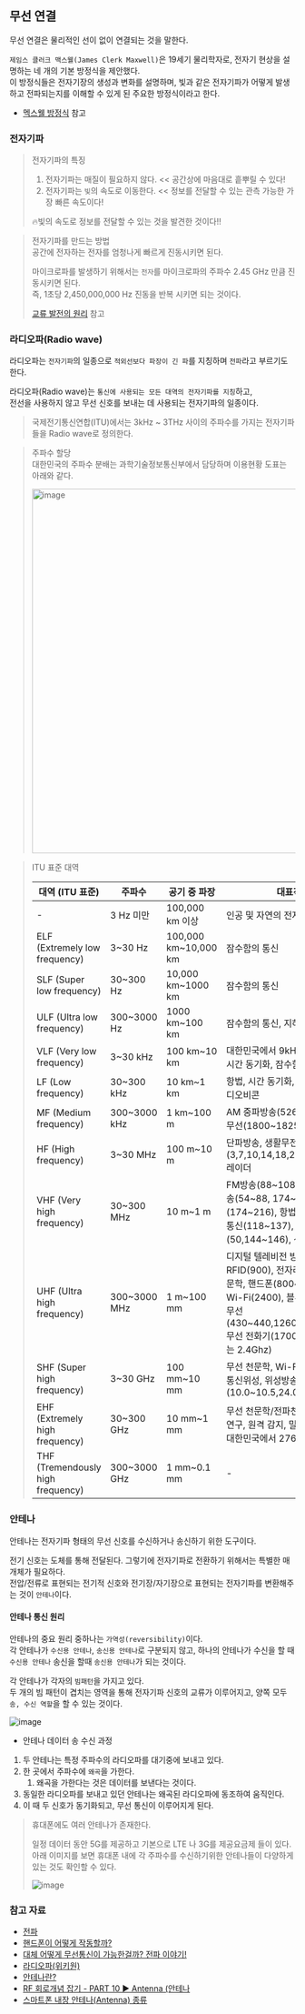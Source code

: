 ## 무선 연결
무선 연결은 물리적인 선이 없이 연결되는 것을 말한다.

`제임스 클러크 맥스웰(James Clerk Maxwell)`은 19세기 물리학자로, 전자기 현상을 설명하는 네 개의 기본 방정식을 제안했다.   
이 방정식들은 전자기장의 생성과 변화를 설명하며, 빛과 같은 전자기파가 어떻게 발생하고 전파되는지를 이해할 수 있게 된 주요한 방정식이라고 한다. 

- [멕스웰 방정식](https://namu.wiki/w/%EB%A7%A5%EC%8A%A4%EC%9B%B0%20%EB%B0%A9%EC%A0%95%EC%8B%9D) 참고

### 전자기파

> 전자기파의 특징   
> 
> 1. 전자기파는 매질이 필요하지 않다. << 공간상에 마음대로 흩뿌릴 수 있다!
> 2. 전자기파는 `빛`의 속도로 이동한다. << 정보를 전달할 수 있는 관측 가능한 가장 빠른 속도이다!
> 
> 🔥빛의 속도로 정보를 전달할 수 있는 것을 발견한 것이다!!

> 전자기파를 만드는 방법   
> 공간에 전자하는 전자를 엄청나게 빠르게 진동시키면 된다.
> 
> 마이크로파를 발생하기 위해서는 `전자`를 마이크로파의 주파수 2.45 GHz 만큼 진동시키면 된다.   
> 즉, 1초당 2,450,000,000 Hz 진동을 반복 시키면 되는 것이다.
> 
> [교류 발전의 원리](https://ko.wikipedia.org/wiki/%EA%B5%90%EB%A5%98_%EB%B0%9C%EC%A0%84%EA%B8%B0) 참고

### 라디오파(Radio wave)
라디오파는 `전자기파`의 일종으로 `적외선보다 파장이 긴 파`를 지칭하며 `전파`라고 부르기도 한다.

라디오파(Radio wave)는 `통신에 사용되는 모든 대역의 전자기파를 지칭`하고,   
전선을 사용하지 않고 무선 신호를 보내는 데 사용되는 전자기파의 일종이다. 

> 국제전기통신연합(ITU)에서는 3kHz ~ 3THz 사이의 주파수를 가지는 전자기파들을 Radio wave로 정의한다.

> 주파수 할당   
> 대한민국의 주파수 분배는 과학기술정보통신부에서 담당하며 이용현황 도표는 아래와 같다.
> 
> <img width="641" alt="image" src="https://github.com/user-attachments/assets/d7f47a05-ca40-4141-bb49-6c1ec6405d16">

> ITU 표준 대역
> 
>| 대역 (ITU 표준)                       | 주파수          | 공기 중 파장              | 대표적인 사용처                                                                                                                                                                        |
>|-----------------------------------|--------------|----------------------|---------------------------------------------------------------------------------------------------------------------------------------------------------------------------------|
>| -                                 | 3 Hz 미만      | 100,000 km 이상        | 인공 및 자연의 전자기파 잡음                                                                                                                                                                |
>| ELF (Extremely low frequency)     | 3~30 Hz      | 100,000 km~10,000 km | 잠수함의 통신                                                                                                                                                                         |
>| SLF (Super low frequency)         | 30~300 Hz    | 10,000 km~1000 km    | 잠수함의 통신                                                                                                                                                                         |
>| ULF (Ultra low frequency)         | 300~3000 Hz  | 1000 km~100 km       | 잠수함의 통신, 지하광산간 통신                                                                                                                                                               |
>| VLF (Very low frequency)          | 3~30 kHz     | 100 km~10 km         | 대한민국에서 9kHz 이하는 미분배, 항법, 시간 동기화, 잠수함의 통신                                                                                                                                        |
>| LF (Low frequency)                | 30~300 kHz   | 10 km~1 km           | 항법, 시간 동기화, AM 장파방송, RFID, 라디오비콘                                                                                                                                                |
>| MF (Medium frequency)             | 300~3000 kHz | 1 km~100 m           | AM 중파방송(526.5~1606.5), 아마추어 무선(1800~1825)                                                                                                                                       |
>| HF (High frequency)               | 3~30 MHz     | 100 m~10 m           | 단파방송, 생활무전기, 아마추어 무선(3,7,10,14,18,21,24,28), RFID, OTH 레이더                                                                                                                      |
>| VHF (Very high frequency)         | 30~300 MHz   | 10 m~1 m             | FM방송(88~108), 아날로그 텔레비전 방송(54~88, 174~216), DMB 방송(174~216), 항법(108~118), 항공기의 통신(118~137), 아마추어 무선(50,144~146), 선박통신(156~163)                                                  |
>| UHF (Ultra high frequency)        | 300~3000 MHz | 1 m~100 mm           | 디지털 텔레비전 방송(470~806), RFID(900), 전자레인지(2450), 무선 천문학, 핸드폰(800~900, 1800~2600), Wi-Fi(2400), 블루투스, GPS, 아마추어 무선(430~440,1260~1300,2400~2450), 무선 전화기(1700), 무선모형(72Mhz또는 2.4Ghz) |
>| SHF (Super high frequency)        | 3~30 GHz     | 100 mm~10 mm         | 무선 천문학, Wi-Fi(5), 대부분의 레이다, 통신위성, 위성방송, 아마추어 무선(10.0~10.5,24.0~24.25), 5G                                                                                                       |
>| EHF (Extremely high frequency)    | 30~300 GHz   | 10 mm~1 mm           | 무선 천문학/전파천문, 인공위성, 5G, 우주연구, 원격 감지, 밀리미터파 전신 스캐너, 대한민국에서 276GHz 이상은 미분배                                                                                                         |
>| THF (Tremendously high frequency) | 300~3000 GHz | 1 mm~0.1 mm          | -                                                                                                                                                                               |


### 안테나

안테나는 전자기파 형태의 무선 신호를 수신하거나 송신하기 위한 도구이다.

전기 신호는 도체를 통해 전달된다. 그렇기에 전자기파로 전환하기 위해서는 특별한 매개체가 필요하다.   
전압/전류로 표현되는 전기적 신호와 전기장/자기장으로 표현되는 전자기파를 변환해주는 것이 `안테나`이다.

#### 안테나 통신 원리

안테나의 중요 원리 중하나는 `가역성(reversibility)`이다.   
각 안테나가 `수신용 안테나`, `송신용 안테나`로 구분되지 않고, 하나의 안테나가 수신을 할 때 `수신용 안테나` 송신을 할때 `송신용 안테나`가 되는 것이다.

각 안테나가 각자의 `빔패턴`을 가지고 있다.   
두 개의 빔 패턴이 겹치는 영역을 통해 전자기파 신호의 교류가 이루어지고, 양쪽 모두 `송, 수신 역할`을 할 수 있는 것이다.

![image](https://github.com/user-attachments/assets/d46399d1-758d-4d04-adfa-03244ea4066f)

- 안테나 데이터 송 수신 과정
1. 두 안테나는 특정 주파수의 라디오파를 대기중에 보내고 있다.
2. 한 곳에서 주파수에 `왜곡`을 가한다.
   1. 왜곡을 가한다는 것은 데이터를 보낸다는 것이다.
3. 동일한 라디오파를 보내고 있던 안테나는 왜곡된 라디오파에 동조하여 움직인다.
4. 이 때 두 신호가 동기화되고, 무선 통신이 이루어지게 된다.


> 휴대폰에도 여러 안테나가 존재한다.   
> 
> 일정 데이터 동안 5G를 제공하고 기본으로 LTE 나 3G를 제공요금제 들이 있다.   
> 아래 이미지를 보면 휴대폰 내에 각 주파수를 수신하기위한 안테나들이 다양하게 있는 것도 확인할 수 있다.
> 
> ![image](https://github.com/user-attachments/assets/82781afa-79e7-4f44-9dd6-728cf533a568)

### 참고 자료

- [전파](https://namu.wiki/w/%EC%A0%84%ED%8C%8C)
- [핸드폰이 어떻게 작동할까?](https://www.youtube.com/watch?v=-PybfAJUOYY)
- [대체 어떻게 무선통신이 가능한걸까? 전파 이야기!](https://www.youtube.com/watch?v=dK5cRUCTDqE)
- [라디오파(위키원)](https://wiki1.kr/index.php/%EB%9D%BC%EB%94%94%EC%98%A4%ED%8C%8C)
- [안테나란?](https://www.devicemart.co.kr/goods_process/get_html_to_string?url=/data/category/category_tech/00030008/00030008.html)
- [RF 회로개념 잡기 - PART 10 ▶ Antenna (안테나](http://www.rfdh.com/bas_rf/begin/antenna.php3)
- [스마트폰 내장 안테나(Antenna) 종류](https://blog.naver.com/wyepark/221531426015)
